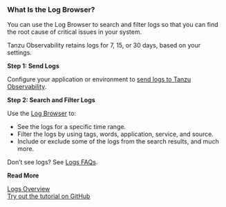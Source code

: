 ### What Is the Log Browser?

You can use the Log Browser to search and filter logs so that you can find the root cause of critical issues in your system.

Tanzu Observability retains logs for 7, 15, or 30 days, based on your settings. 

**Step 1: Send Logs**

Configure your application or environment to [send logs to Tanzu Observability](https://docs.wavefront.com/logging_send_logs.html).

**Step 2: Search and Filter Logs**

Use the [Log Browser](https://docs.wavefront.com/logging_log_browser.html) to: 
* See the logs for a specific time range.
* Filter the logs by using tags, words, application, service, and source.
* Include or exclude some of the logs from the search results, and much more.

Don’t see logs? See [Logs FAQs](https://docs.wavefront.com/logging_faq.html).

**Read More**

[Logs Overview](https://docs.wavefront.com/logging_overview.html)
<br/>[Try out the tutorial on GitHub](https://github.com/wavefrontHQ/demo-app)
